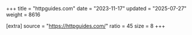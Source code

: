 +++
title = "httpguides.com"
date = "2023-11-17"
updated = "2025-07-27"
weight = 8616

[extra]
source = "https://httpguides.com/"
ratio = 45
size = 8
+++
